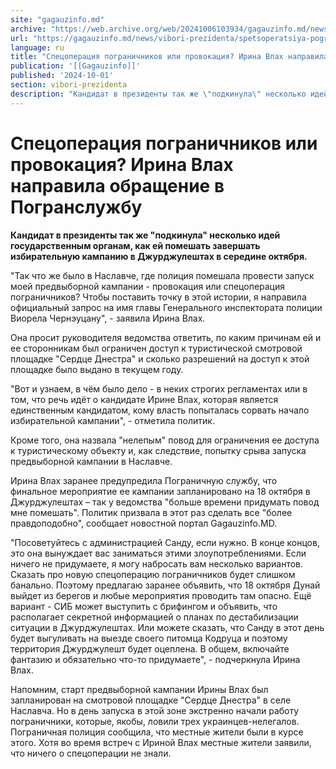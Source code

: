 ```yaml
---
site: "gagauzinfo.md"
archive: "https://web.archive.org/web/20241006103934/gagauzinfo.md/news/vibori-prezidenta/spetsoperatsiya-pogranichnikov-ili-provokatsiya-irina-vlah-napravila-obraschenie-v-pogransluzhbu"
url: "https://gagauzinfo.md/news/vibori-prezidenta/spetsoperatsiya-pogranichnikov-ili-provokatsiya-irina-vlah-napravila-obraschenie-v-pogransluzhbu"
language: ru
title: "Спецоперация пограничников или провокация? Ирина Влах направила обращение в Погранслужбу"
publication: '[[Gagauzinfo]]'
published: '2024-10-01'
section: vibori-prezidenta
description: "Кандидат в президенты так же \"подкинула\" несколько идей государственным органам, как ей помешать завершать избирательную кампанию в Джурджулештах в середине октября."
---
```


# Спецоперация пограничников или провокация? Ирина Влах направила обращение в Погранслужбу

**Кандидат в президенты так же "подкинула" несколько идей государственным органам, как ей помешать завершать избирательную кампанию в Джурджулештах в середине октября.**

"Так что же было в Наславче, где полиция помешала провести запуск моей предвыборной кампании - провокация или спецоперация пограничников? Чтобы поставить точку в этой истории, я направила официальный запрос на имя главы Генерального инспектората полиции Виорела Чернэуцану", - заявила Ирина Влах.

Она просит руководителя ведомства ответить, по каким причинам ей и ее сторонникам был ограничен доступ к туристической смотровой площадке "Сердце Днестра" и сколько разрешений на доступ к этой площадке было выдано в текущем году.

"Вот и узнаем, в чём было дело - в неких строгих регламентах или в том, что речь идёт о кандидате Ирине Влах, которая является единственным кандидатом, кому власть попыталась сорвать начало избирательной кампании", - отметила политик.

Кроме того, она назвала "нелепым" повод для ограничения ее доступа к туристическому объекту и, как следствие, попытку срыва запуска предвыборной кампании в Наславче.

Ирина Влах заранее предупредила Пограничную службу, что финальное мероприятие ее кампании запланировано на 18 октября в Джурджулештах – так у ведомства "больше времени придумать повод мне помешать". Политик призвала в этот раз сделать все "более правдоподобно", сообщает новостной портал Gagauzinfo.MD.

"Посоветуйтесь с администрацией Санду, если нужно. В конце концов, это она вынуждает вас заниматься этими злоупотреблениями. Если ничего не придумаете, я могу набросать вам несколько вариантов. Сказать про новую спецоперацию пограничников будет слишком банально. Поэтому предлагаю заранее объявить, что 18 октября Дунай выйдет из берегов и любые мероприятия проводить там опасно. Ещё вариант - СИБ может выступить с брифингом и объявить, что располагает секретной информацией о планах по дестабилизации ситуации в Джурджулештах. Или можете сказать, что Санду в этот день будет выгуливать на выезде своего питомца Кодруца и поэтому территория Джурджулешт будет оцеплена. В общем, включайте фантазию и обязательно что-то придумаете", - подчеркнула Ирина Влах.

Напомним, старт предвыборной кампании Ирины Влах был запланирован на смотровой площадке "Сердце Днестра" в селе Наславча. Но в день запуска в этой зоне экстренно начали работу пограничники, которые, якобы, ловили трех украинцев-нелегалов. Пограничная полиция сообщила, что местные жители были в курсе этого. Хотя во время встреч с Ириной Влах местные жители заявили, что ничего о спецоперации не знали.